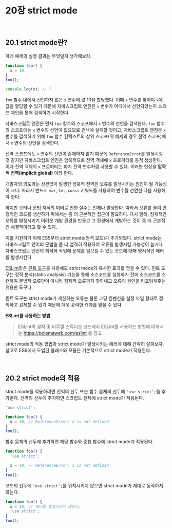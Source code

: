 # 20장 strict mode

<br/>

## 20.1 strict mode란?
아래 예제의 실행 결과는 무엇일지 생각해보자.
```javascript
function foo() {
  x = 10;
}
foo();

console.log(x); // ?
```

`foo` 함수 내에서 선언하지 않은 `x` 변수에 값 10을 할당했다. 이때 `x` 변수를 찾아야 `x`에 값을 할당할 수 있기 때문에 자바스크립트 엔진은 `x` 변수가 어디에서 선언되었는지 스코프 체인을 통해 검색하기 시작한다.

자바스크립트 엔진은 먼저 `foo` 함수의 스코프에서 `x` 변수의 선언을 검색한다. `foo` 함수의 스코프에는 `x` 변수의 선언이 없으므로 검색에 실패할 것이고, 자바스크립트 엔진은 `x` 변수를 검색하기 위해 `foo` 함수 컨텍스트의 상위 스코프(위 예제의 경우 전역 스코프)에서 `x` 변수의 선언을 검색한다.

전역 스코프에도 `x` 변수의 선언이 존재하지 않기 때문에 `ReferenceError`를 발생시킬 것 같지만 자바스크립트 엔진은 암묵적으로 전역 객체에 `x` 프로퍼티를 동적 생성한다. 이때 전역 객체의 `x` 프로퍼티는 마치 전역 변수처럼 사용할 수 있다. 이러한 현상을 **암묵적 전역(implicit global)** 이라 한다.

개발자의 의도와는 상관없이 발생한 암묵적 전역은 오류를 발생시키는 원인이 될 가능성이 크다. 따라서 반드시 `var`, `let`, `const` 키워드를 사용하여 변수를 선언한 다음 사용해야 한다.

하지만 오타나 문법 지식의 미비로 인한 실수는 언제나 발생한다. 따라서 오류를 줄여 안정적인 코드를 생산하기 위해서는 좀 더 근본적인 접근이 필요하다. 다시 말해, 잠재적인 오류를 발생시키기 어려운 개발 환경을 만들고 그 환경에서 개발하는 것이 좀 더 근본적인 해결책이라고 할 수 있다.

이를 지원하기 위해 ES5부터 strict mode(엄격 모드)가 추가되었다. strict mode는 자바스크립트 언어의 문법을 좀 더 엄격히 적용하여 오류를 발생시킬 가능성이 높거나 자바스크립트 엔진의 최적화 작업에 문제를 일으킬 수 있는 코드에 대해 명시적인 에러를 발생시킨다.

[ESLint](https://eslint.org/)같은 [린트 도구](https://github.com/jaehoo1/tmi/tree/main/Lint(%EB%A6%B0%ED%8A%B8%2C%20%EB%A6%B0%ED%8A%B8%20%EB%8F%84%EA%B5%AC))를 사용해도 strict mode와 유사한 효과를 얻을 수 있다. 린트 도구는 정적 분석(static analysis) 기능을 통해 소스코드를 실행하기 전에 소스코드를 스캔하여 문법적 오류만이 아니라 잠재적 오류까지 찾아내고 오류의 원인을 리포팅해주는 유용한 도구다.

린트 도구는 strict mode가 제한하는 오류는 물론 코딩 컨벤션을 설정 파일 형태로 정의하고 강제할 수 있기 때문에 더욱 강력한 효과를 얻을 수 있다.

**ESLint를 사용하는 방법**
> ESLint의 설치 및 비주얼 스튜디오 코드에서 ESLint를 사용하는 방법에 대해서는 https://poiemaweb.com/eslint 를 참고

strict mode의 적용 방법과 strict mode가 발생시키는 에러에 대해 간략히 살펴보자. 참고로 ES6에서 도입된 클래스와 모듈은 기본적으로 strict mode가 적용된다.

<br/>

## 20.2 strict mode의 적용
strict mode를 적용하려면 전역의 선두 또는 함수 몸체의 선두에 `'use strict';`를 추가한다. 전역의 선두에 추가하면 스크립트 전체에 strict mode가 적용된다.
```javascript
'use strict';

function foo() {
  x = 10; // ReferenceError: x is not defined
}
foo();
```

함수 몸체의 선두에 추가하면 해당 함수와 중첩 함수에 strict mode가 적용된다.
```javascript
function foo() {
  'use strict';

  x = 10; // ReferenceError: x is not defined
}
foo();
```

코드의 선두에 `'use strict';`를 위치시키지 않으면 strict mode가 제대로 동작하지 않는다.
```javascript
function foo() {
  x = 10; // 에러를 발생시키지 않는다.
  'use strict';
}
foo();
```
